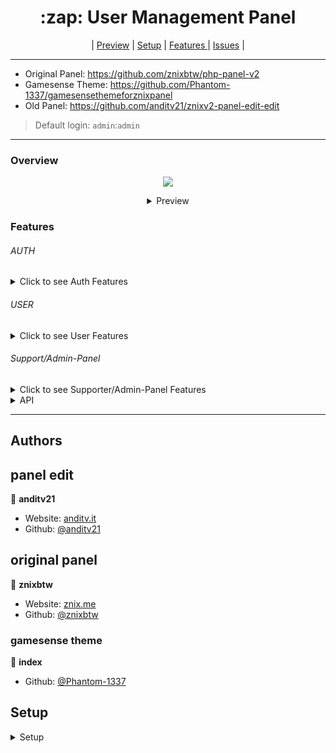 <h1 align="center">:zap: User Management Panel</h1>
<p align="center">
 | 
  <a href="#preview">Preview</a> |
  <a href="#setup">Setup</a> |
  <a href="#features">Features </a> |
  <a href="https://github.com/anditv21/panel/issues/">Issues</a> |
</p>

---
* Original Panel: https://github.com/znixbtw/php-panel-v2
* Gamesense Theme: https://github.com/Phantom-1337/gamesensethemeforznixpanel
* Old Panel: https://github.com/anditv21/znixv2-panel-edit-edit
> Default login: `admin`:`admin` <br />
---

### Overview
<p align="center">
  <img src="https://i.imgur.com/VB2ial8.png" />
</p>


<details align="center">
   <summary>Preview</summary>
<p align="center">
  <a href="https://i.ibb.co/RyvRyDB/image.png"><img src="https://i.ibb.co/RyvRyDB/image.png" /></a>
<a href="https://i.ibb.co/1Tx5BK7/image.png"><img src="https://i.ibb.co/1Tx5BK7/image.png" /></a>
<a href="https://i.ibb.co/QcdVwvZ/image.png"><img src="https://i.ibb.co/QcdVwvZ/image.png" /></a>
</p>
</details>

### Features
###### AUTH
<details>
  <summary>Click to see Auth Features</summary>
<ul>
<li>Login (Remember Login) (Screenshot: https://bit.ly/3QlQDaW)</li>
<li>Register (Invite only / can be deactivated) (Screenshot: https://bit.ly/3RziB40)</li>
<li>Banned Page (Screenshot: https://bit.ly/3erfTj1)</li>
</ul>
</details>

###### USER
<details>
  <summary>Click to see User Features</summary>
<ul>
Screenshot: https://bit.ly/3fx1Vg2 / https://bit.ly/3D1cXE6
<li>Change password</li>
<li>Activate multiple subscription´s with code (30/90 days)</li>
<li>Activate Trail subscription´s with code (3 days)</li>
<li>Download loader (Needs a sub)</li>
<li>Set a Profile Picture</li>
<ul>
<li>
 Get Profile Picture from Discord (currently only static)</li></ul>
<li>Shoutbox</li>
<ul><li>View user profiles

</li></ul>

</ul>
</details>


###### Support/Admin-Panel
<details>
   <summary>Click to see Supporter/Admin-Panel Features</summary>
   <ul>
      <li>Screenshot: https://bit.ly/3yZujOF / https://bit.ly/3REAwXf</li>
      <li>Disable Invite System (Admin only)</li>
      <li>Freeze all subscriptions (experimental) (Admin only)</li> 
      <li>Gift user subscription (Admin only) (Screenshot: https://bit.ly/3enQmqP)</li>

<ul>
 <li>Input options: </li>
 <ul><li> <code>LT for Lifetime </code> </li>
 <li> <code>T for a trail subscription (3 days)</code> </li>
 <li> <code>- to remove a users subscription</code> </li>
 <li> <code>Intager for custom amount in days</code> </li></ul>
</ul>
   </ul>
<ul>
<li>User-Ranges with buttons in User Table (Screenshot: https://bit.ly/3THQuSe)</li>
    <ul><li>Input options: </li><ul>


<li><code>1-10 10-20 20-30 30-40 40-50</code> </li>
<li><code>custom</code> </li>
<li><code>ALL</code> </li>
 </ul>
</ul>
</ul>

<li>View a users last known IP address </li>
<li>Password Reset (Admin only)</li>
<li>Set News</li>
<li>Ban-Management panel (Admin only) (Screenshot: https://bit.ly/3AJVIUI)</li>
<li>Generate invite code</li>
<li>Generate subscription code (Admin only)</li>
<li>Ban/unban user (Admin only)</li>
<li>Make user admin/non-admin </li>
<li>Make user supporter/non-supp </li>
<li>Reset HWID</li>
<li>Set cheat detected/undetected/version/maintenance/non-maintenance  (Admin only)</li>

</details>



<details>
   <summary>API</summary>
Note: User pass and hwid has to be sent in base64 format.
<ul>
<li>Sends user data in JSON format on call</li>
	<ul><li>Usage: <code>api.php?user={username}&pass={password}&hwid={hwid}&key={key}</code></li>
	<li>Example: <code>api.php?user=admin&pass=YWRtaW4=&hwid=aHdpZA==&key=yes</code></li></ul>

</ul>
There are already <a href="https://github.com/anditv21/panel/issues/7#issuecomment-1262149890">API examples</a> for some popular languages
</details>


---


## Authors

## panel edit
👤 **anditv21**

* Website: [anditv.it](https://anditv.it)
* Github: [@anditv21](https://github.com/anditv21)

## original panel
👤 **znixbtw**

* Website: [znix.me](https://znix.me)
* Github: [@znixbtw](https://github.com/znixbtw)

### gamesense theme
👤 **index**

* Github: [@Phantom-1337](https://github.com/Phantom-1337)

## Setup
<details>

   <summary>Setup</summary>


- Extract all files and upload them to your PHP host of choice
- Copy and paste db.sql into SQL import tab on phpmyadmin
- Change https://github.com/anditv21/panel/blob/main/app/core/Database#L5#L8 to your database credentials
- Rename https://github.com/anditv21/panel/blob/main/app/core/Database to Database.php
- Put your Loader in the main directory of the panel. (x.exe)
- Login with the default credentials
- Change the default password to a secure one
- Set https://github.com/anditv21/panel/blob/main/app/core/Config.php#L8 to your Website name
- Set a website description in https://github.com/anditv21/panel/blob/main/app/core/Config.php#L11
- Change https://github.com/anditv21/panel/blob/main/app/core/Config.php#L30 to a secure API key

<br>

- Rename https://github.com/anditv21/panel/blob/main/app/core/DiscordConfig to DiscordConfig.php
- Open https://discord.com/developers/applications and create a new Discord application
- Go to the Profile page and copy its URL. E.g: https://anditv.it/panel/profile.php (A valid SSL certificate is required)
- Go to the General Oauth2 Settings of your Discord application and click on "Add Redirect"
- Paste your Profile page url and hit "Save Changes"

- Fill in your discord log webhook url in DiscordConfig.php




</details>
